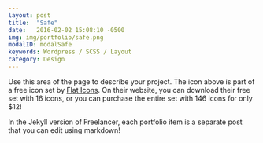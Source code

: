 ```yaml
---
layout: post
title:  "Safe"
date:   2016-02-02 15:08:10 -0500
img: img/portfolio/safe.png
modalID: modalSafe
keywords: Wordpress / SCSS / Layout
category: Design
---
```

Use this area of the page to describe your project. The icon above is part of a free icon set by [Flat Icons][flat-icons-link]. On their website, you can download their free set with 16 icons, or you can purchase the entire set with 146 icons for only $12!

In the Jekyll version of Freelancer, each portfolio item is a separate post that you can edit using markdown!

[flat-icons-link]: https://sellfy.com/p/8Q9P/jV3VZ/